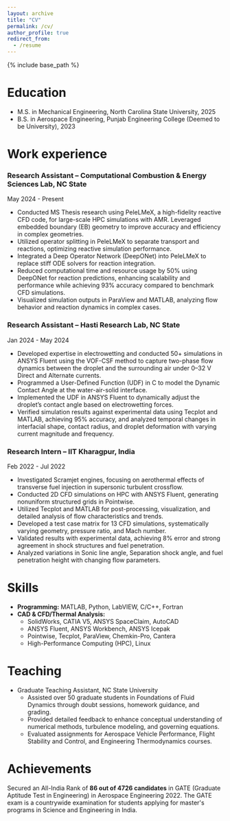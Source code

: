 ```yaml
---
layout: archive
title: "CV"
permalink: /cv/
author_profile: true
redirect_from:
  - /resume
---
```


{% include base_path %}

Education 
======
* M.S. in Mechanical Engineering, North Carolina State University, 2025
* B.S. in Aerospace Engineering, Punjab Engineering College (Deemed to be University), 2023

Work experience
======
### Research Assistant – Computational Combustion & Energy Sciences Lab, NC State  
May 2024 - Present  
- Conducted MS Thesis research using PeleLMeX, a high-fidelity reactive CFD code, for large-scale HPC simulations with
AMR. Leveraged embedded boundary (EB) geometry to improve accuracy and efficiency in complex geometries.
- Utilized operator splitting in PeleLMeX to separate transport and reactions, optimizing reactive simulation performance.
- Integrated a Deep Operator Network (DeepONet) into PeleLMeX to replace stiff ODE solvers for reaction integration.
- Reduced computational time and resource usage by 50% using DeepONet for reaction predictions, enhancing scalability
and performance while achieving 93% accuracy compared to benchmark CFD simulations.
- Visualized simulation outputs in ParaView and MATLAB, analyzing flow behavior and reaction dynamics in complex cases. 

### Research Assistant – Hasti Research Lab, NC State  
Jan 2024 - May 2024  
- Developed expertise in electrowetting and conducted 50+ simulations in ANSYS Fluent using the VOF-CSF method to
capture two-phase flow dynamics between the droplet and the surrounding air under 0–32 V Direct and Alternate currents.
- Programmed a User-Defined Function (UDF) in C to model the Dynamic Contact Angle at the water-air-solid interface.
- Implemented the UDF in ANSYS Fluent to dynamically adjust the droplet’s contact angle based on electrowetting forces.
- Verified simulation results against experimental data using Tecplot and MATLAB, achieving 95% accuracy, and analyzed
temporal changes in interfacial shape, contact radius, and droplet deformation with varying current magnitude and frequency. 

### Research Intern – IIT Kharagpur, India  
Feb 2022 - Jul 2022  
- Investigated Scramjet engines, focusing on aerothermal effects of transverse fuel injection in supersonic turbulent crossflow.
- Conducted 2D CFD simulations on HPC with ANSYS Fluent, generating nonuniform structured grids in Pointwise.
- Utilized Tecplot and MATLAB for post-processing, visualization, and detailed analysis of flow characteristics and trends.
- Developed a test case matrix for 13 CFD simulations, systematically varying geometry, pressure ratio, and Mach number.
- Validated results with experimental data, achieving 8% error and strong agreement in shock structures and fuel penetration.
- Analyzed variations in Sonic line angle, Separation shock angle, and fuel penetration height with changing flow parameters.

  
Skills
======
- **Programming:** MATLAB, Python, LabVIEW, C/C++, Fortran  
- **CAD & CFD/Thermal Analysis:**  
  - SolidWorks, CATIA V5, ANSYS SpaceClaim, AutoCAD  
  - ANSYS Fluent, ANSYS Workbench, ANSYS Icepak  
  - Pointwise, Tecplot, ParaView, Chemkin-Pro, Cantera  
  - High-Performance Computing (HPC), Linux  


  
Teaching
======
- Graduate Teaching Assistant, NC State University  
  - Assisted over 50 graduate students in Foundations of Fluid Dynamics through doubt sessions, homework guidance, and grading.  
  - Provided detailed feedback to enhance conceptual understanding of numerical methods, turbulence modeling, and governing equations.  
  - Evaluated assignments for Aerospace Vehicle Performance, Flight Stability and Control, and Engineering Thermodynamics courses.  


Achievements
======
Secured an All-India Rank of **86 out of 4726 candidates** in GATE (Graduate Aptitude Test in Engineering) in Aerospace Engineering 2022. The GATE exam is a countrywide examination for students applying for master's programs in Science and Engineering in India.
